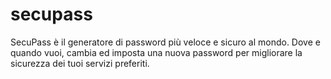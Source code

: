 # secupass
SecuPass è il generatore di password più veloce e sicuro al mondo. Dove e quando vuoi, cambia ed imposta una nuova password per migliorare la sicurezza dei tuoi servizi preferiti.
